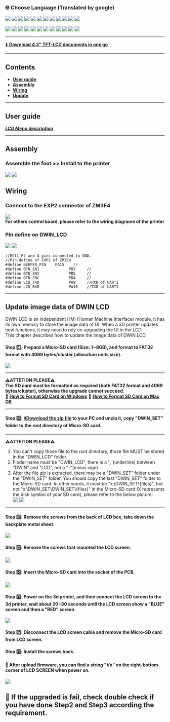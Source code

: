 ### :globe_with_meridians: Choose Language (Translated by google)
[![](../../lanpic/ES.png)](https://github-com.translate.goog/ZONESTAR3D/Upgrade-kit-guide/tree/main/TFT-LCD/LCD-DWIN?_x_tr_sl=en&_x_tr_tl=es)
[![](../../lanpic/PT.png)](https://github-com.translate.goog/ZONESTAR3D/Upgrade-kit-guide/tree/main/TFT-LCD/LCD-DWIN?_x_tr_sl=en&_x_tr_tl=pt)
[![](../../lanpic/FR.png)](https://github-com.translate.goog/ZONESTAR3D/Upgrade-kit-guide/tree/main/TFT-LCD/LCD-DWIN?_x_tr_sl=en&_x_tr_tl=fr)
[![](../../lanpic/DE.png)](https://github-com.translate.goog/ZONESTAR3D/Upgrade-kit-guide/tree/main/TFT-LCD/LCD-DWIN?_x_tr_sl=en&_x_tr_tl=de)
[![](../../lanpic/IT.png)](https://github-com.translate.goog/ZONESTAR3D/Upgrade-kit-guide/tree/main/TFT-LCD/LCD-DWIN?_x_tr_sl=en&_x_tr_tl=it)
[![](../../lanpic/SW.png)](https://github-com.translate.goog/ZONESTAR3D/Upgrade-kit-guide/tree/main/TFT-LCD/LCD-DWIN?_x_tr_sl=en&_x_tr_tl=sv)
[![](../../lanpic/PL.png)](https://github-com.translate.goog/ZONESTAR3D/Upgrade-kit-guide/tree/main/TFT-LCD/LCD-DWIN?_x_tr_sl=en&_x_tr_tl=pl)
[![](../../lanpic/DK.png)](https://github-com.translate.goog/ZONESTAR3D/Upgrade-kit-guide/tree/main/TFT-LCD/LCD-DWIN?_x_tr_sl=en&_x_tr_tl=da)
[![](../../lanpic/CZ.png)](https://github-com.translate.goog/ZONESTAR3D/Upgrade-kit-guide/tree/main/TFT-LCD/LCD-DWIN?_x_tr_sl=en&_x_tr_tl=cs)
[![](../../lanpic/HR.png)](https://github-com.translate.goog/ZONESTAR3D/Upgrade-kit-guide/tree/main/TFT-LCD/LCD-DWIN?_x_tr_sl=en&_x_tr_tl=hr)
[![](../../lanpic/RO.png)](https://github-com.translate.goog/ZONESTAR3D/Upgrade-kit-guide/tree/main/TFT-LCD/LCD-DWIN?_x_tr_sl=en&_x_tr_tl=ro)
[![](../../lanpic/SK.png)](https://github-com.translate.goog/ZONESTAR3D/Upgrade-kit-guide/tree/main/TFT-LCD/LCD-DWIN?_x_tr_sl=en&_x_tr_tl=sk)

[![](../../lanpic/RU.png)](https://github-com.translate.goog/ZONESTAR3D/Upgrade-kit-guide/tree/main/TFT-LCD/LCD-DWIN?_x_tr_sl=en&_x_tr_tl=ru)
[![](../../lanpic/JP.png)](https://github-com.translate.goog/ZONESTAR3D/Upgrade-kit-guide/tree/main/TFT-LCD/LCD-DWIN?_x_tr_sl=en&_x_tr_tl=ja)
[![](../../lanpic/KR.png)](https://github-com.translate.goog/ZONESTAR3D/Upgrade-kit-guide/tree/main/TFT-LCD/LCD-DWIN?_x_tr_sl=en&_x_tr_tl=ko)
[![](../../lanpic/ID.png)](https://github-com.translate.goog/ZONESTAR3D/Upgrade-kit-guide/tree/main/TFT-LCD/LCD-DWIN?_x_tr_sl=en&_x_tr_tl=id)
[![](../../lanpic/TH.png)](https://github-com.translate.goog/ZONESTAR3D/Upgrade-kit-guide/tree/main/TFT-LCD/LCD-DWIN?_x_tr_sl=en&_x_tr_tl=th)
[![](../../lanpic/VN.png)](https://github-com.translate.goog/ZONESTAR3D/Upgrade-kit-guide/tree/main/TFT-LCD/LCD-DWIN?_x_tr_sl=en&_x_tr_tl=vi)
[![](../../lanpic/IL.png)](https://github-com.translate.goog/ZONESTAR3D/Upgrade-kit-guide/tree/main/TFT-LCD/LCD-DWIN?_x_tr_sl=en&_x_tr_tl=iw)
[![](../../lanpic/SA.png)](https://github-com.translate.goog/ZONESTAR3D/Upgrade-kit-guide/tree/main/TFT-LCD/LCD-DWIN?_x_tr_sl=en&_x_tr_tl=ar)
[![](../../lanpic/TR.png)](https://github-com.translate.goog/ZONESTAR3D/Upgrade-kit-guide/tree/main/TFT-LCD/LCD-DWIN?_x_tr_sl=en&_x_tr_tl=tr)
[![](../../lanpic/GR.png)](https://github-com.translate.goog/ZONESTAR3D/Upgrade-kit-guide/tree/main/TFT-LCD/LCD-DWIN?_x_tr_sl=en&_x_tr_tl=el)
[![](../../lanpic/BR.png)](https://github-com.translate.goog/ZONESTAR3D/Upgrade-kit-guide/tree/main/TFT-LCD/LCD-DWIN?_x_tr_sl=en&_x_tr_tl=pt)
[![](../../lanpic/CN.png)](https://github-com.translate.goog/ZONESTAR3D/Upgrade-kit-guide/tree/main/TFT-LCD/LCD-DWIN?_x_tr_sl=en&_x_tr_tl=zh-CN)

-----
[:arrow_down: **Download 4.3" TFT-LCD documents in one go**](https://downgit.github.io/#/home?url=https://github.com/ZONESTAR3D/Upgrade-kit-guide/tree/main/TFT-LCD/LCD-DWIN)   

-----
## Contents
- [**User guide**](#wiring)
- [**Assembly**](#assembly)
- [**Wiring**](#wiring)
- [**Update**](#update-image-data-of-dwin-lcd)

-----
## User guide
[***LCD Menu description***](./user_guide/readme.md)

-----
## Assembly
### Assemble the foot >> Install to the printer
![](pictures/assembly-1.jpg)  ![](pictures/assembly-2.jpg)

## Wiring
### Connect to the EXP2 connector of ZM3E4
![](pictures/Wiring.jpg)    
**For others control board, please refer to the wiring diagrame of the printer**   
### Pin define on DWIN_LCD
![](pictures/DWINLCD_Pindefine.jpg)  ![](pictures/EC11.jpg)
>
	//EC11 P2 and G pins connected to GND. 
	//Pin define of EXP2 of ZM3E4
	#define BEEPER_PIN    PA15    //
	#define BTN_EN1 			PB3    	//
	#define BTN_EN2 			PB5    	//
	#define BTN_ENC 			PB4   	//
	#define LCD_TXD 			PA9   	//RXD of UART1
	#define LCD_RXD 			PA10   	//TXD of UART1

-----
## Update image data of DWIN LCD
DWIN LCD is an independent HMI (Human Machine Interface) module, it has its own memory to store the image data of UI. When a 3D printer updates new functions, it may need to rely on upgrading the UI in the LCD.     
This chapter describes how to update the image data of DWIN LCD.
#### Step :one:: Prepard a Micro-SD card (Size: 1~8GB), and format to FAT32 format with 4069 bytes/cluster (allocation units size). 
![](pictures/Format.jpg)      

-----
**:warning:ATTETION PLEASE:warning:**      
**The SD card must be formatted as required (both FAT32 format and 4069 bytes/cluster), otherwise the upgrade cannot succeed.**     
:pencil: [**How to Format SD Card on Windows**][formatwin] :pencil: [**How to Format SD Card on Mac OS**][formatmacos]

-----

#### Step :two:: [:arrow_down:Download the zip file](./DWIN_SET.zip) to your PC and unzip it, copy "DWIN_SET" folder to the root directory of Micro-SD card.      
-----
**:warning:ATTETION PLEASE:warning:** 
1. You can't copy those file to the root directory, those file MUST be stored in the "DWIN_LCD" folder.
2. Floder name must be "DWIN_LCD", there is a '_'(underline) between "DWIN" and "LCD", not a "-"(minus sign).
3. After the file zip is extracted, there may be a "DWIN_SET" folder under the "DWIN_SET" folder. You should copy the last "DWIN_SET" folder to the Micro-SD card. In other words, it must be "x:\DWIN_SET\\{files}", but not "x:\DWIN_SET\\DWIN_SET\\{files}" in the Micro-SD card (X represents the disk symbol of your SD card), please refer to the below picture:    
![](pictures/SD1.jpg)  ![](pictures/SD2.jpg)     

-----

#### Step :three:: Remove the screws from the back of LCD box, take down the backplate metal sheet.
![](pictures/open_box.jpg)

#### Step :four:: Remove the screws that mounted the LCD screen.
![](pictures/open_box2.jpg)

#### Step :five:: Insert the Micro-SD card into the socket of the PCB.
![](pictures/Insert_SD.jpg)

#### Step :six:: Power on the 3d printer, and then connect the LCD screen to the 3d printer, wait about 20~30 seconds until the LCD screen show a "BLUE" screen and then a "RED" screen.
![](pictures/LCDShows.jpg)

#### Step :seven:: Disconnect the LCD screen cable and remove the Micro-SD card from LCD screen.

#### Step :eight:: Install the screws back. 

#### :checkered_flag: After upload firmware, you can find a string "Vx" on the right-bottom corner of LCD SCREEN when power on.
![](pictures/LCDShowV3.jpg)

## :loudspeaker: If the upgraded is fail, check double check if you have done Step2 and Step3 according the requirement.


[formatwin]: https://recoverit.wondershare.com/partition-tips/format-sd-in-windows-10.html?/topic/916-upgrade-to-pdf-to-pages/=&comment=2884&gclid=Cj0KCQiAmpyRBhC-ARIsABs2EApQAT_0jaSjNTHDKfbyTB8K-lLEt9m_hd2Ro526ZG6lerIJX3YE-7caAhXAEALw_wcB
[formatmacos]: https://recoverit.wondershare.com/partition-tips/format-sd-in-windows-10.html?/topic/916-upgrade-to-pdf-to-pages/=&comment=2884&gclid=Cj0KCQiAmpyRBhC-ARIsABs2EApQAT_0jaSjNTHDKfbyTB8K-lLEt9m_hd2Ro526ZG6lerIJX3YE-7caAhXAEALw_wcB
